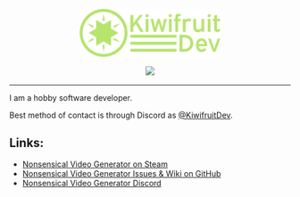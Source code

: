 <p align="center">
  <a href="https://github.com/KiwifruitDev/">
    <img width="50%" src="/branding/kiwifruitdev_logo_green.png"/>
  </a>
</p>

<div align="center">
  <a href="https://github.com/KiwifruitDev/NonsensicalVideoGenerator">
    <img src="https://raw.githubusercontent.com/KiwifruitDev/NonsensicalVideoGenerator/main/branding/4x/nvg-logo.png"/>
  </a>
</div>

-----

I am a hobby software developer.

Best method of contact is through Discord as [@KiwifruitDev](https://discord.com/users/728082336536854559).

## Links:

- [Nonsensical Video Generator on Steam](https://store.steampowered.com/app/2516360/Nonsensical_Video_Generator/)
- [Nonsensical Video Generator Issues & Wiki on GitHub](https://github.com/KiwifruitDev/NonsensicalVideoGenerator)
- [Nonsensical Video Generator Discord](https://discord.com/servers/nonsensical-video-generator-641428540486844417)

